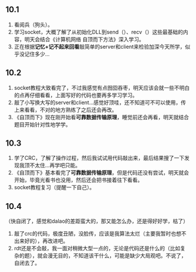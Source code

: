 ## 10.1
1. 看阅兵（狗头）。 
2. 学习socket，大概了解了从初始化DLL到send（）、recv（）这些最基础的内容，明天会结合《计算机网络 自顶而下方法》深入学习。 
3. 正在根据**记忆+记不起来回看**敲简单的server和client来检验加深今天所学，似乎没记住多少...
## 10.2
1. socket教程大致看完了，不过我感觉有点囫囵吞枣，明天应该会就一些不明白的点再仔细看看，上面写好的代码也要再多学习学习。
1. 敲了小写换大写的server和client...感觉好顶哇，还不知道可不可以使用，传上来看看，不对的地方熟练了之后还会再改。
2. 《自顶而下》现在刚开始看**可靠数据传输原理**，睡觉前还会再看，明天就结合题目开始针对性地学学。
## 10.3
1. 学了CRC，了解了操作过程，然后我试试用代码敲出来，最后结果搜了一下发现我顶不太住...再学吧只能。
2. 《自顶而下》基本看完了**可靠数据传输原理**，但是代码还没有尝试，明天就会开始，毕竟光看书也没用，然后还会把书接着往下看看。
3. socket教程复习（提醒一下自己）。
## 10.4 
（快自闭了，感觉和dalao的差距蛮大的，那又能怎么办，还是得好好学，枯了）
1. 敲了crc的代码，极度丑陋，没脸传，应该是我算法太烂（主要我暂时也想不出来好的），再改进吧。
2. rdt还是不会敲，我一面对稍微大型一点的，无论是代码还是什么的（比如复杂的题），就会漫无目的，不知道该干什么，可能是缺少大局观吧。不说了，自闭去了。
